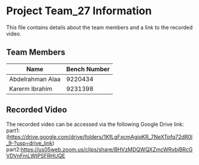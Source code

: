 # Project Team_27 Information

This file contains details about the team members and a link to the recorded video.

## Team Members
| Name              | Bench Number |
|-------------------|--------------|
| Abdelrahman Alaa  | 9220434      |
| Karerm Ibrahim    | 9231398      |

## Recorded Video
The recorded video can be accessed via the following Google Drive link:<br>
part1: (https://drive.google.com/drive/folders/1KfLgFxcmAgiqKR_7NeXTpfq72dR0l_9-?usp=drive_link)  <br>
part2:https://us05web.zoom.us/clips/share/BHVzMDQWQXZmcWRybjBRcGVDVnFmLWtPSFRHUQE
